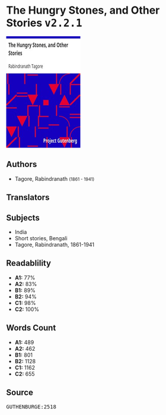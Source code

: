 # The Hungry Stones, and Other Stories <kbd>v2.2.1</kbd>

![](./cover.medium.jpg "")

## Authors


 - Tagore, Rabindranath <small>(1861 - 1941)</small>

## Translators



## Subjects


 - India
 - Short stories, Bengali
 - Tagore, Rabindranath, 1861-1941

## Readablility


 - **A1:** 77%
 - **A2:** 83%
 - **B1:** 89%
 - **B2:** 94%
 - **C1:** 98%
 - **C2:** 100%

## Words Count


 - **A1:** 489
 - **A2:** 462
 - **B1:** 801
 - **B2:** 1128
 - **C1:** 1162
 - **C2:** 655

## Source


<kbd>GUTHENBURGE:2518</kbd>
